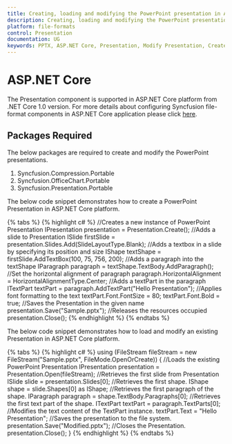```yaml
---
title: Creating, loading and modifying the PowerPoint presentation in ASP.NET Core platform
description: Creating, loading and modifying the PowerPoint presentation in ASP.NET Core platform
platform: file-formats
control: Presentation
documentation: UG
keywords: PPTX, ASP.NET Core, Presentation, Modify Presentation, Create Presentation
---
```

# ASP.NET Core

The Presentation component is supported in ASP.NET Core platform from .NET Core 1.0 version. For more details about configuring Syncfusion file-format components in ASP.NET Core application please click [here](https://help.syncfusion.com/aspnet-core/gettingstarted/getting-started-1-1-0#configure-syncfusion-file-format-components-in-aspnet-core-application).

## Packages Required

The below packages are required to create and modify the PowerPoint presentations.

1. Syncfusion.Compression.Portable
2. Syncfusion.OfficeChart.Portable
3. Syncfusion.Presentation.Portable

The below code snippet demonstrates how to create a PowerPoint Presentation in ASP.NET Core platform.

{% tabs %}
{% highlight c# %}
//Creates a new instance of PowerPoint Presentation
IPresentation presentation = Presentation.Create();
//Adds a slide to Presentation
ISlide firstSlide = presentation.Slides.Add(SlideLayoutType.Blank);
//Adds a textbox in a slide by specifying its position and size
IShape textShape = firstSlide.AddTextBox(100, 75, 756, 200);
//Adds a paragraph into the textShape
IParagraph paragraph = textShape.TextBody.AddParagraph();
//Set the horizontal alignment of paragraph 
paragraph.HorizontalAlignment = HorizontalAlignmentType.Center;
//Adds a textPart in the paragraph
ITextPart textPart = paragraph.AddTextPart("Hello Presentation");
 //Applies font formatting to the text
textPart.Font.FontSize = 80;
textPart.Font.Bold = true;
//Saves the Presentation in the given name 
presentation.Save("Sample.pptx");
 //Releases the resources occupied
presentation.Close();
{% endhighlight %}
{% endtabs %}

The below code snippet demonstrates how to load and modify an existing Presentation in ASP.NET Core platform.

{% tabs %}
{% highlight c# %}
using (FileStream fileStream = new FileStream("Sample.pptx", FileMode.OpenOrCreate))
{
 //Loads the existing PowerPoint Presentation
 IPresentation presentation = Presentation.Open(fileStream);
//Retrieves the first slide from Presentation
 ISlide slide = presentation.Slides[0];
//Retrieves the first shape.
 IShape shape = slide.Shapes[0] as IShape;
 //Retrieves the first paragraph of the shape.
 IParagraph paragraph = shape.TextBody.Paragraphs[0];
//Retrieves the first text part of the shape.
 ITextPart textPart = paragraph.TextParts[0];
//Modifies the text content of the TextPart instance.
textPart.Text = "Hello Presentation";
 //Saves the presentation to the file system.
presentation.Save("Modified.pptx");
//Closes the Presentation.
 presentation.Close();
 }
{% endhighlight %}
{% endtabs %}
